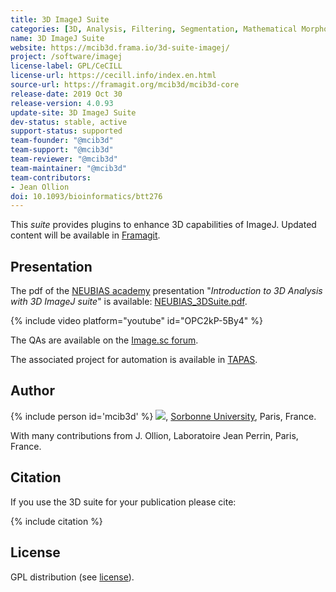 ```yaml
---
title: 3D ImageJ Suite
categories: [3D, Analysis, Filtering, Segmentation, Mathematical Morphology]
name: 3D ImageJ Suite
website: https://mcib3d.frama.io/3d-suite-imagej/
project: /software/imagej
license-label: GPL/CeCILL
license-url: https://cecill.info/index.en.html
source-url: https://framagit.org/mcib3d/mcib3d-core
release-date: 2019 Oct 30
release-version: 4.0.93
update-site: 3D ImageJ Suite
dev-status: stable, active
support-status: supported
team-founder: "@mcib3d"
team-support: "@mcib3d"
team-reviewer: "@mcib3d"
team-maintainer: "@mcib3d"
team-contributors:
- Jean Ollion
doi: 10.1093/bioinformatics/btt276
---
```


This *suite* provides plugins to enhance 3D capabilities of ImageJ. Updated content will be available in [Framagit](https://mcib3d.frama.io/3d-suite-imagej/). 

## Presentation

The pdf of the [NEUBIAS academy](https://eubias.org/NEUBIAS/training-schools/neubias-academy-home/) presentation "*Introduction to 3D Analysis with 3D ImageJ suite*" is available: [NEUBIAS\_3DSuite.pdf](/media/plugins/3d-imagej-suite/neubias-3dsuite.pdf).

{% include video platform="youtube" id="OPC2kP-5By4" %}

The QAs are available on the [Image.sc forum](https://forum.image.sc/t/neubias-academy-home-webinar-introduction-to-3d-analysis-with-3d-imagej-suite-questions-answers/39027).

The associated project for automation is available in [TAPAS](/plugins/tapas).

## Author

{% include person id='mcib3d' %} ![](/media/emailboudier.png), [Sorbonne University](https://www.sorbonne-universite.fr/en), Paris, France.

With many contributions from J. Ollion, Laboratoire Jean Perrin, Paris, France.

## Citation

If you use the 3D suite for your publication please cite:

{% include citation %}

## License

GPL distribution (see [license](https://cecill.info/index.en.html)).
